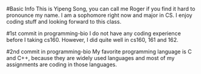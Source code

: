 #Basic Info
This is Yipeng Song, you can call me Roger if you find it hard to pronounce my name. I am a sophomore right now and major in CS. I enjoy coding stuff and looking forward to this class.

#1st commit in programming-bio
I do not have any coding experience before I taking cs160. However, I did quite well in cs160, 161 and 162.

#2nd commit in programming-bio
My favorite programming language is C and C++, because they are widely used languages and most of my assignments are coding in those languages.

